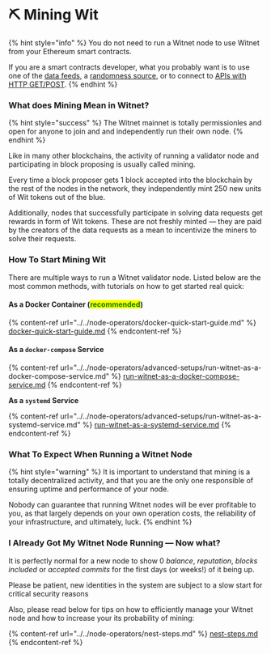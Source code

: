 # ⛏ Mining Wit

{% hint style="info" %}
You do not need to run a Witnet node to use Witnet from your Ethereum smart contracts.&#x20;

If you are a smart contracts developer, what you probably want is to use one of the [data feeds](data-feeds-tutorial.md), a [randomness source](randomness.md), or to connect to [APIs with HTTP GET/POST](apis-and-http-get-post.md).
{% endhint %}

### What does Mining Mean in Witnet?

{% hint style="success" %}
The Witnet mainnet is totally permissionles and open for anyone to join and and independently run their own node.
{% endhint %}

Like in many other blockchains, the activity of running a validator node and participating in block proposing is usually called mining.

Every time a block proposer gets 1 block accepted into the blockchain by the rest of the nodes in the network, they independently mint 250 new units of Wit tokens out of the blue.

Additionally, nodes that successfully participate in solving data requests get rewards in form of Wit tokens. These are not freshly minted — they are paid by the creators of the data requests as a mean to incentivize the miners to solve their requests.

### **How To Start Mining Wit**

There are multiple ways to run a Witnet validator node. Listed below are the most common methods, with tutorials on how to get started real quick:

#### As a Docker Container (<mark style="color:green;">recommended</mark>)

{% content-ref url="../../node-operators/docker-quick-start-guide.md" %}
[docker-quick-start-guide.md](../../node-operators/docker-quick-start-guide.md)
{% endcontent-ref %}

#### **As a `docker-compose` Service**

{% content-ref url="../../node-operators/advanced-setups/run-witnet-as-a-docker-compose-service.md" %}
[run-witnet-as-a-docker-compose-service.md](../../node-operators/advanced-setups/run-witnet-as-a-docker-compose-service.md)
{% endcontent-ref %}

**As a `systemd` Service**

{% content-ref url="../../node-operators/advanced-setups/run-witnet-as-a-systemd-service.md" %}
[run-witnet-as-a-systemd-service.md](../../node-operators/advanced-setups/run-witnet-as-a-systemd-service.md)
{% endcontent-ref %}

### **What To Expect When Running a Witnet Node**

{% hint style="warning" %}
It is important to understand that mining is a totally decentralized activity, and that you are the only one responsible of ensuring uptime and performance of your node.

Nobody can guarantee that running Witnet nodes will be ever profitable to you, as that largely depends on your own operation costs, the reliability of your infrastructure, and ultimately, luck.
{% endhint %}

### **I Already Got My Witnet Node Running** — Now what?

It is perfectly normal for a new node to show 0 _balance_, _reputation_, _blocks included_ or _accepted commits_ for the first days (or weeks!) of it being up.

Please be patient, new identities in the system are subject to a slow start for critical security reasons

Also, please read below for tips on how to efficiently manage your Witnet node and how to increase your its probability of mining:

{% content-ref url="../../node-operators/nest-steps.md" %}
[nest-steps.md](../../node-operators/nest-steps.md)
{% endcontent-ref %}

